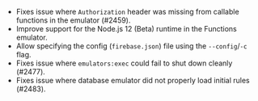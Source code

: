 - Fixes issue where `Authorization` header was missing from callable functions in the emulator (#2459).
- Improve support for the Node.js 12 (Beta) runtime in the Functions emulator.
- Allow specifying the config (`firebase.json`) file using the `--config`/`-c` flag.
- Fixes issue where `emulators:exec` could fail to shut down cleanly (#2477).
- Fixes issue where database emulator did not properly load initial rules (#2483).
